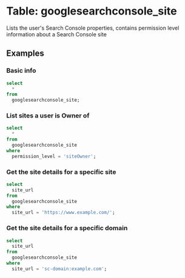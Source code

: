 # Table: googlesearchconsole_site

Lists the user's Search Console properties, contains permission level information about a Search Console site

## Examples

### Basic info

```sql
select
  *
from
  googlesearchconsole_site;
```

### List sites a user is Owner of

```sql
select
  *
from
  googlesearchconsole_site
where
  permission_level = 'siteOwner';
```

### Get the site details for a specific site

```sql
select
  site_url
from
  googlesearchconsole_site
where
  site_url = 'https://www.example.com/';
```

### Get the site details for a specific domain

```sql
select
  site_url
from
  googlesearchconsole_site
where
  site_url = 'sc-domain:example.com';
```